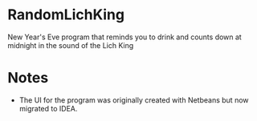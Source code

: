 # RandomLichKing
New Year's Eve program that reminds you to drink and counts down at midnight in the sound of the Lich King

# Notes
- The UI for the program was originally created with Netbeans but now migrated to IDEA.
